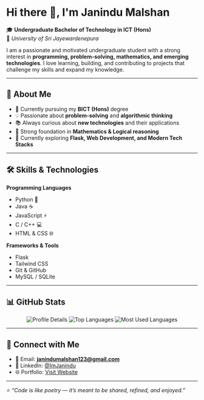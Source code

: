 # Hi there 👋, I'm Janindu Malshan

🎓 **Undergraduate Bachelor of Technology in ICT (Hons)**  
📍 *University of Sri Jayewardenepura*  

I am a passionate and motivated undergraduate student with a strong interest in **programming, problem-solving, mathematics, and emerging technologies**. I love learning, building, and contributing to projects that challenge my skills and expand my knowledge.  

---

## 🚀 About Me  

- 🔭 Currently pursuing my **BICT (Hons)** degree  
- 💡 Passionate about **problem-solving** and **algorithmic thinking**  
- 📚 Always curious about **new technologies** and their applications  
- 🧮 Strong foundation in **Mathematics & Logical reasoning**  
- 🌱 Currently exploring **Flask, Web Development, and Modern Tech Stacks**  

---

## 🛠️ Skills & Technologies  

**Programming Languages**  
- Python 🐍  
- Java ☕  
- JavaScript ⚡  
- C / C++ 💻  
- HTML & CSS 🌐  

**Frameworks & Tools**  
- Flask  
- Tailwind CSS  
- Git & GitHub  
- MySQL / SQLite  

---

## 📊 GitHub Stats  

<p align="center">
  <img src="https://github-profile-summary-cards.vercel.app/api/cards/profile-details?username=janindumalshan123&theme=radical" alt="Profile Details"/>
  <img src="https://github-profile-summary-cards.vercel.app/api/cards/repos-per-language?username=janindumalshan123&theme=radical" alt="Top Languages"/>
  <img src="https://github-profile-summary-cards.vercel.app/api/cards/most-commit-language?username=janindumalshan123&theme=radical" alt="Most Used Languages"/>
</p>


---

## 🤝 Connect with Me  

- 📧 Email: **janindumalshan123@gmail.com**  
- 💼 LinkedIn: [@ImJanindu](www.linkedin.com/in/imjanindu)  
- 🌐 Portfolio: [Visit Website](https://janindu.vercel.app)  

---

⭐️ *“Code is like poetry — it’s meant to be shared, refined, and enjoyed.”*  
